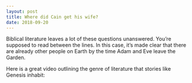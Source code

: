 ```yaml
---
layout: post
title: Where did Cain get his wife?
date: 2018-09-20
---
```


<p>Biblical literature leaves a lot of these questions unanswered. You’re supposed to read between the lines. In this case, it’s made clear that there are already other people on Earth by the time Adam and Eve leave the Garden.</p><p>Here is a great video outlining the genre of literature that stories like Genesis inhabit:</p><div class="ui_qtext_embed thumbnail" data-video-provider="youtube" data-embed="<iframe width=&quot;100%&quot; height=&quot;100%&quot; src=&quot;https://www.youtube.com/embed/VhmlJBUIoLk?wmode=opaque&amp;amp;autoplay=1&amp;amp;autohide=1&amp;amp;iv_load_policy=3&amp;amp;enablejsapi=1&amp;amp;start=0&quot; frameborder=&quot;0&quot; allow=&quot;autoplay; encrypted-media&quot; allowfullscreen></iframe>" data-yt-id="VhmlJBUIoLk" data-interactive="true" style="background-image: url('https://img.youtube.com/vi/VhmlJBUIoLk/0.jpg');"></div>
